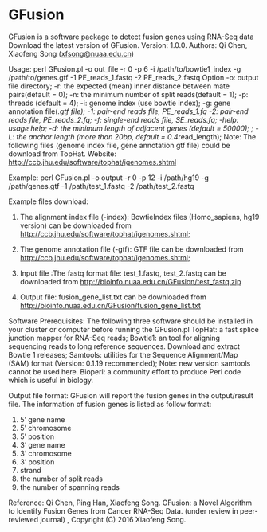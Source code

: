 # GFusion
GFusion is a software package to detect fusion genes using RNA-Seq data
Download the latest version of GFusion. Version: 1.0.0. 
Authors: Qi Chen, Xiaofeng Song (xfsong@nuaa.edu.cn)

Usage:
perl GFusion.pl -o out_file -r 0 -p 6 -i /path/to/bowtie1_index -g /path/to/genes.gtf -1 PE_reads_1.fastq -2 PE_reads_2.fastq 
Option
-o: output file directory;
-r: the expected (mean) inner distance between mate pairs(default = 0);
-n: the minimum number of split reads(default = 1);
-p: threads (default = 4);
-i: genome index (use bowtie index);
-g: gene annotation file(*.gtf file);
-1: pair-end reads file, PE_reads_1.fq
-2: pair-end reads file, PE_reads_2.fq;
-f: single-end reads file, SE_reads.fq;
-help: usage help;
-d: the minimum length of adjacent genes (default = 50000); ; 
-L: the anchor length (more than 20bp, default = 0.4*read_length);
Note:
The following files (genome index file, gene annotation gtf file) could be download from TopHat. Website: http://ccb.jhu.edu/software/tophat/igenomes.shtml 

Example:
perl GFusion.pl -o output -r 0 -p 12 -i /path/hg19 -g /path/genes.gtf -1 /path/test_1.fastq -2 /path/test_2.fastq


Example files download:
1. The alignment index file (-index): BowtieIndex files (Homo_sapiens, hg19 version) can be downloaded from http://ccb.jhu.edu/software/tophat/igenomes.shtml;

2. The genome annotation file (-gtf): GTF file can be downloaded from http://ccb.jhu.edu/software/tophat/igenomes.shtml;

3. Input file :The fastq format file: test_1.fastq, test_2.fastq can be downloaded from http://bioinfo.nuaa.edu.cn/GFusion/test_fastq.zip 

4. Output file: fusion_gene_list.txt can be downloaded from http://bioinfo.nuaa.edu.cn/GFusion/fusion_gene_list.txt

Software Prerequisites:
The following three software should be installed in your cluster or computer before running the GFusion.pl
TopHat: a fast splice junction mapper for RNA-Seq reads;
Bowtie1: an tool for aligning sequencing reads to long reference sequences. Download and extract Bowtie 1 releases;
Samtools: utilities for the Sequence Alignment/Map (SAM) format (Version: 0.1.19 recommended); Note: new version samtools cannot be used here.
Bioperl: a community effort to produce Perl code which is useful in biology.

Output file format:
GFusion will report the fusion genes in the output/result file. The information of fusion genes is listed as follow format:
1. 5’ gene name 
2. 5’ chromosome 
3. 5’ position 
4. 3’ gene name 
5. 3’ chromosome 
6. 3’ position 
7. strand 
8. the number of split reads 
9. the number of spanning reads 

Reference:
Qi Chen, Ping Han, Xiaofeng Song. GFusion: a Novel Algorithm to Identify Fusion Genes from Cancer RNA-Seq Data. (under review in peer-reviewed journal)
, Copyright (C) 2016 Xiaofeng Song.

